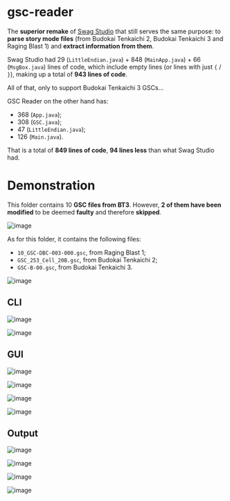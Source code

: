 # gsc-reader
The **superior remake** of [Swag Studio](https://github.com/ViveTheModder/swag-studio) that still serves the same purpose: to **parse story mode files** (from Budokai Tenkaichi 2, Budokai Tenkaichi 3 and Raging Blast 1) and **extract information from them**.

Swag Studio had 29 (``LittleEndian.java``) + 848 (``MainApp.java``) + 66 (``MsgBox.java``) lines of code, which include empty lines (or lines with just ``{`` / ``}``), making up a total of **943 lines of code**.

All of that, only to support Budokai Tenkaichi 3 GSCs...

GSC Reader on the other hand has:
* 368 (``App.java``);
* 308 (``GSC.java``);
* 47 (``LittleEndian.java``);
* 126 (``Main.java``).
  
That is a total of **849 lines of code**, **94 lines less** than what Swag Studio had.

# Demonstration
This folder contains 10 **GSC files from BT3**. However, **2 of them have been modified** to be deemed **faulty** and therefore **skipped**.

![image](https://github.com/user-attachments/assets/11f94fbd-c243-47d6-aa49-c7a0c3e8ab96)

As for this folder, it contains the following files:
* ``10_GSC-DBC-003-000.gsc``, from Raging Blast 1;
* ``GSC_253_Cell_20B.gsc``, from Budokai Tenkaichi 2;
* ``GSC-B-00.gsc``, from Budokai Tenkaichi 3.

![image](https://github.com/user-attachments/assets/1fcaab5f-c1d5-4da0-abe9-7ba88425f2f5)

## CLI
![image](https://github.com/user-attachments/assets/6c9cd56e-78e5-4a94-ace0-660234d60ded)

![image](https://github.com/user-attachments/assets/8adad4f0-7096-498e-8153-5ab5470632c3)

## GUI
![image](https://github.com/user-attachments/assets/242e714c-9100-45da-9223-e58863405421)

![image](https://github.com/user-attachments/assets/d309cb6b-d021-4c9a-b5d1-1be921f5d0d7)

![image](https://github.com/user-attachments/assets/22c67650-c297-4378-9799-f13d6209f110)

![image](https://github.com/user-attachments/assets/544c20bd-dce0-4885-b65a-8c522ce8090a)

## Output
![image](https://github.com/user-attachments/assets/3f9f7620-5f35-4ef0-a87f-ba44bac59692)

![image](https://github.com/user-attachments/assets/f0f96704-40e9-442b-92da-b3367c1e24dc)

![image](https://github.com/user-attachments/assets/41621411-1328-4a27-9e2a-d9e2e34156df)

![image](https://github.com/user-attachments/assets/d5c5d499-6c1c-46b2-a762-053b78622473)
